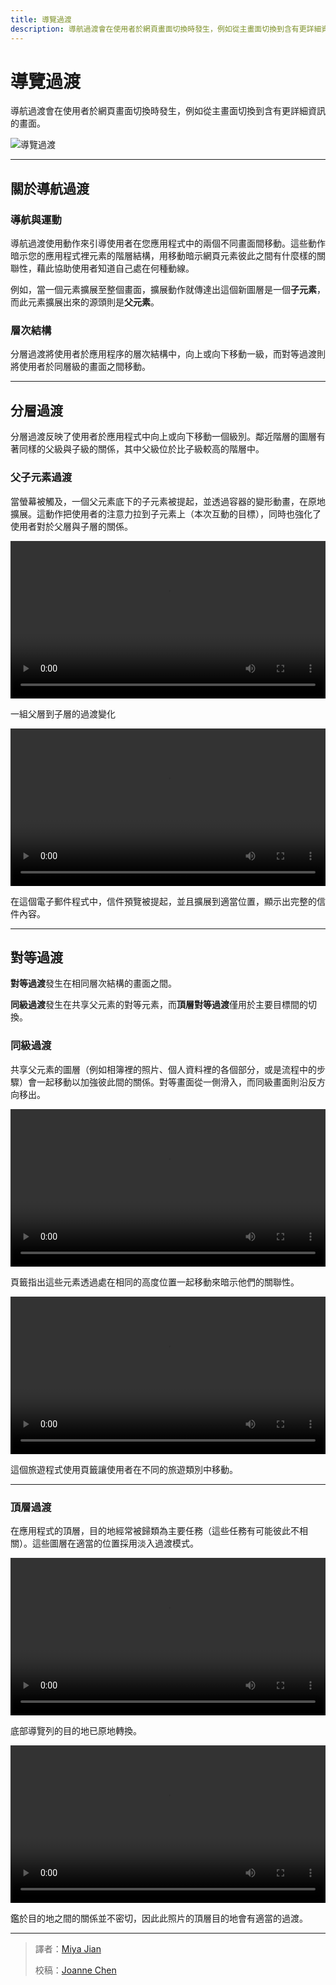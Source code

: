 ```yaml
---
title: 導覽過渡
description: 導航過渡會在使用者於網頁畫面切換時發生，例如從主畫面切換到含有更詳細資訊的畫面。
---
```

<!-- markdownlint-disable MD025 -->
<!-- markdownlint-disable MD033 -->

# 導覽過渡

導航過渡會在使用者於網頁畫面切換時發生，例如從主畫面切換到含有更詳細資訊的畫面。

![導覽過渡](https://lh3.googleusercontent.com/gUXCOi4CBY0qu1-4MpJ5nDroCEu7fY_4L1xHSZXoFXqpB29uiEHSvEBAAt3eaR3fUb8RR4BFfNw6l5V6d2FzrLkaIpTBB8-VpyBOX6c=w1064-v0)

---

## 關於導航過渡

### 導航與運動

導航過渡使用動作來引導使用者在您應用程式中的兩個不同畫面間移動。這些動作暗示您的應用程式裡元素的階層結構，用移動暗示網頁元素彼此之間有什麼樣的關聯性，藉此協助使用者知道自己處在何種動線。

例如，當一個元素擴展至整個畫面，擴展動作就傳達出這個新圖層是一個**子元素**，而此元素擴展出來的源頭則是**父元素**。

### 層次結構

分層過渡將使用者於應用程序的層次結構中，向上或向下移動一級，而對等過渡則將使用者於同層級的畫面之間移動。

---

## 分層過渡

分層過渡反映了使用者於應用程式中向上或向下移動一個級別。鄰近階層的圖層有著同樣的父級與子級的關係，其中父級位於比子級較高的階層中。

### 父子元素過渡

當螢幕被觸及，一個父元素底下的子元素被提起，並透過容器的變形動畫，在原地擴展。這動作把使用者的注意力拉到子元素上（本次互動的目標），同時也強化了使用者對於父層與子層的關係。

<video src="https://kstatic.googleusercontent.com/files/e6e81c766478c82c3ad1964aecb635f28d7e9b10480a0621ff65d6a1b696b0434fdf7f4ec705fc7f08f8672fb800005025dc931e9042f3e1432047e8630ce8d2" width="100%" controls=""></video>

<p class="annotation">一組父層到子層的過渡變化</p>

<video src="https://kstatic.googleusercontent.com/files/27a0896c56d86fabacabac2303d109ba46d0cae9903821c450983e5f6dd205e2bc2e6353d76086a40cb9eba8bd6e653a40f1500bd42653ad630ad93e2fa9aff0" width="100%" controls=""></video>

<p class="annotation">在這個電子郵件程式中，信件預覽被提起，並且擴展到適當位置，顯示出完整的信件內容。</p>

---

## 對等過渡

**對等過渡**發生在相同層次結構的畫面之間。

**同級過渡**發生在共享父元素的對等元素，而**頂層對等過渡**僅用於主要目標間的切換。

### 同級過渡

共享父元素的圖層（例如相簿裡的照片、個人資料裡的各個部分，或是流程中的步驟）會一起移動以加強彼此間的關係。對等畫面從一側滑入，而同級畫面則沿反方向移出。

<video src="https://kstatic.googleusercontent.com/files/cb5657e0e6b2610f8a5696cca7ec4c93e143a2035afbd1014b36bc73fce5d1c11a97165f878682d92e69ab4ccbf4ad29ac4aa014638413b68958acb326fdd111" width="100%" controls=""></video>

<p class="annotation">頁籤指出這些元素透過處在相同的高度位置一起移動來暗示他們的關聯性。</p>

<video src="https://kstatic.googleusercontent.com/files/e5415f1b1ae0f6fc13a45c9b3a5da95d8fdb00ec8fab957fd85f0924ab2d299ea99bc0f3b647893727600506c386e304d8f623ddcc041ed66dc85ae6ec257361" width="100%" controls=""></video>

<p class="annotation">這個旅遊程式使用頁籤讓使用者在不同的旅遊類別中移動。</p>

---

### 頂層過渡

在應用程式的頂層，目的地經常被歸類為主要任務（這些任務有可能彼此不相關）。這些圖層在適當的位置採用淡入過渡模式。

<video src="https://kstatic.googleusercontent.com/files/2d74ac1b7010c89dc42de0c3c324ae97a16090530db362475ac1f3e9645c790904854ec8a34b5763cfdf8e16a070108721e300157c4f1c82f90fe18ae9f98a6e" width="100%" controls=""></video>

<p class="annotation">底部導覽列的目的地已原地轉換。</p>

<video src="https://kstatic.googleusercontent.com/files/19960869acb4a0b755ccffdd00e379e5d32586cb9dbef79942398902734f60437d654ec81fe55c58a688b8bc2e6fabae37584b4f877b5760b144d11ddd88db57" width="100%" controls=""></video>

<p class="annotation">鑑於目的地之間的關係並不密切，因此此照片的頂層目的地會有適當的過渡。</p>

---

> 譯者：[Miya Jian](https://averyj.cc)
>
> 校稿：[Joanne Chen](https://www.facebook.com/profile.php?id=100000314569800)
